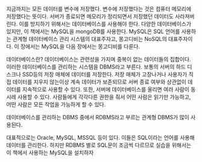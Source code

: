 지금까지는 모든 데이터를 변수에 저장했다.
변수에 저장했다는 것은 컴퓨터 메모리에 저장했다는 뜻이다.
서버가 종료되면 메모리가 정리되면서 저장했던 데이터도 사라져버린다.
이를 방지하기 위해서는 데이터베이스를 사용해야 한다.
다양한 데이터베이스가 있지만, 이 책에서는 MySQL을 mongoDB를 사용한다.
MySQL은 SQL 언어를 사용하는 관계형 데이터베이스 관리 시스템의 대표주자고,
몽고디비는 NoSQL의 대표주자이다. 이 장에서는 MySQL을 다음 장에서는 몽고디비를 다룬다.

데이터베이스란?
데이터베이스는 관련성을 가지며 중복이 없는 데이터들의 집합이다.
이러한 데이터베이스를 관리하는 시스템을 DBMS라고 부른다.
보통의 서버의 하드 디스크나 SSD등의 저장 매체에 데이터를 저장한다.
저장 매체가 고장나거나 사용자가 직접 데이터를 지우지 않는이상 계속 데이터가 보존되므로 서버 종료 여부와 상관없이 데이터를 지속적으로 사용할 수 있다.
또한, 서버에 데이터베이스를 올리면 여러 사람이 동시레 사용할 수 있다.
사람들에게 각각다른 권한을 줘서 어떤 사람은 읽기만 가능하고, 어떤 사람은 모든 작업을 가능하게 할 수 있다.

데이터베이스를 관리하는 DBMS 중에서 RDBMS라고 부르는 관계형 DBMS가 많이 사용된다.

대표적으로는 Oracle, MySQL, MSSQL 등이 있다. 이들은 SQL이라는 언어를 사용해 데이터를 관리한다.
하지만 RDBMS 별로 SQL문이 조금씩 다르므로 실습을 위해서는 이 책에서 사용하는 MySQL을 설치하자
